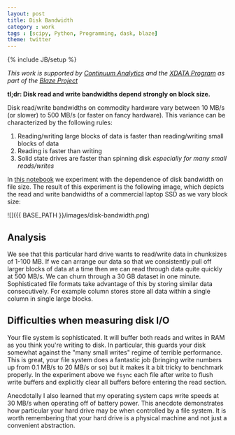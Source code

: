 ```yaml
---
layout: post
title: Disk Bandwidth
category : work
tags : [scipy, Python, Programming, dask, blaze]
theme: twitter
---
```

{% include JB/setup %}

*This work is supported by [Continuum Analytics](http://continuum.io)
and the [XDATA Program](http://www.darpa.mil/program/XDATA)
as part of the [Blaze Project](http://blaze.pydata.org)*

**tl;dr: Disk read and write bandwidths depend strongly on block size.**

Disk read/write bandwidths on commodity hardware vary between 10 MB/s (or
slower) to 500 MB/s (or faster on fancy hardware).  This variance can be
characterized by the following rules:

1.  Reading/writing large blocks of data is faster than
    reading/writing small blocks of data
2.  Reading is faster than writing
3.  Solid state drives are faster than spinning disk *especially for
    many small reads/writes*

In [this notebook](https://gist.github.com/07bb67d99dc5d15341f9) we experiment
with the dependence of disk bandwidth on file size.  The result of this
experiment is the following image, which depicts the read and write bandwidths
of a commercial laptop SSD as we vary block size:

![]({{ BASE_PATH }}/images/disk-bandwidth.png)


Analysis
--------

We see that this particular hard drive wants to read/write data in chunksizes
of 1-100 MB.  If we can arrange our data so that we consistently pull off
larger blocks of data at a time then we can read through data quite quickly
at 500 MB/s.  We can churn through a 30 GB dataset in one minute.
Sophisticated file formats take advantage of this by storing similar data
consecutively.  For example column stores store all data within a single column
in single large blocks.


Difficulties when measuring disk I/O
------------------------------------

Your file system is sophisticated.  It will buffer both reads and writes in RAM
as you think you're writing to disk.  In particular, this guards your disk
somewhat against the "many small writes" regime of terrible performance.  This
is great, your file system does a fantastic job (bringing write numbers up from
0.1 MB/s to 20 MB/s or so) but it makes it a bit tricky to benchmark properly.
In the experiment above we `fsync` each file after write to flush write buffers
and explicitly clear all buffers before entering the read section.

Anecdotally I also learned that my operating system caps write speeds at 30
MB/s when operating off of battery power.  This anecdote demonstrates how
particular your hard drive may be when controlled by a file system.  It is worth
remembering that your hard drive is a physical machine and not just a
convenient abstraction.
